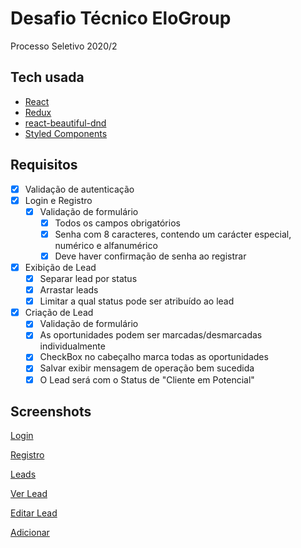 # Desafio Técnico EloGroup

Processo Seletivo 2020/2

## Tech usada

- [React](https://pt-br.reactjs.org/)
- [Redux](https://redux.js.org/)
- [react-beautiful-dnd](https://github.com/atlassian/react-beautiful-dnd)
- [Styled Components](https://styled-components.com/)

## Requisitos
-  [x] Validação de autenticação
-  [x] Login e Registro
   -  [x] Validação de formulário
      - [x] Todos os campos obrigatórios
      - [x] Senha com 8 caracteres, contendo um carácter especial, numérico e alfanumérico
      - [x] Deve haver confirmação de senha ao registrar
 - [x] Exibição de Lead
   - [x] Separar lead por status
   - [x] Arrastar leads
   - [x] Limitar a qual status pode ser atribuído ao lead
 - [x] Criação de Lead
   - [x] Validação de formulário
   - [x] As oportunidades podem ser marcadas/desmarcadas individualmente
   - [x] CheckBox no cabeçalho marca todas as oportunidades
   - [x] Salvar exibir mensagem de operação bem sucedida
   - [x] O Lead será com o Status de "Cliente em Potencial"

## Screenshots
[Login](prints/1login.png)

[Registro](prints/2register.png)

[Leads](prints/3lead.png)

[Ver Lead](prints/4ver-lead.png)

[Editar Lead](prints/5editando-lead.png)

[Adicionar](prints/6adicionar-lead.png)
